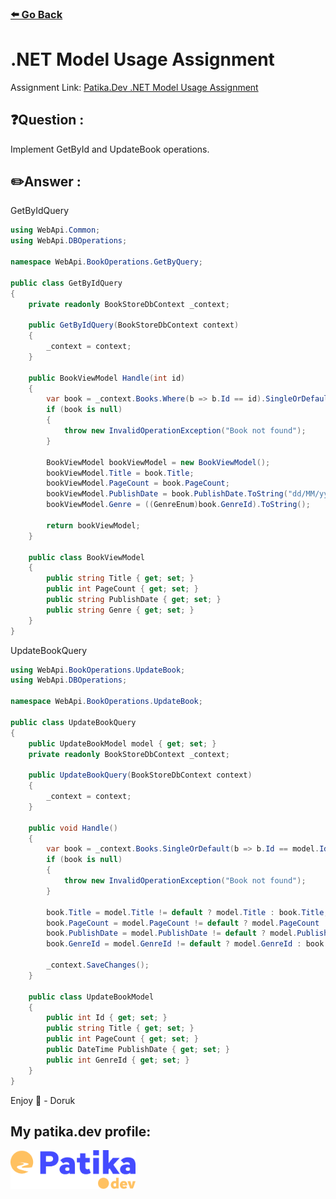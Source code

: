 ### [⬅️ Go Back](../../../README.md)

# .NET Model Usage Assignment

Assignment Link: [Patika.Dev .NET Model Usage Assignment](https://app.patika.dev/courses/net-core/4-odev-model-kullanimi)

## ❓Question :

Implement GetById and UpdateBook operations.

## ✏️Answer :

GetByIdQuery

```c#
using WebApi.Common;
using WebApi.DBOperations;

namespace WebApi.BookOperations.GetByQuery;

public class GetByIdQuery
{
    private readonly BookStoreDbContext _context;

    public GetByIdQuery(BookStoreDbContext context)
    {
        _context = context;
    }

    public BookViewModel Handle(int id)
    {
        var book = _context.Books.Where(b => b.Id == id).SingleOrDefault();
        if (book is null)
        {
            throw new InvalidOperationException("Book not found");
        }

        BookViewModel bookViewModel = new BookViewModel();
        bookViewModel.Title = book.Title;
        bookViewModel.PageCount = book.PageCount;
        bookViewModel.PublishDate = book.PublishDate.ToString("dd/MM/yyyy");
        bookViewModel.Genre = ((GenreEnum)book.GenreId).ToString();

        return bookViewModel;
    }

    public class BookViewModel
    {
        public string Title { get; set; }
        public int PageCount { get; set; }
        public string PublishDate { get; set; }
        public string Genre { get; set; }
    }
}
```

UpdateBookQuery

```c#
using WebApi.BookOperations.UpdateBook;
using WebApi.DBOperations;

namespace WebApi.BookOperations.UpdateBook;

public class UpdateBookQuery
{
    public UpdateBookModel model { get; set; }
    private readonly BookStoreDbContext _context;

    public UpdateBookQuery(BookStoreDbContext context)
    {
        _context = context;
    }

    public void Handle()
    {
        var book = _context.Books.SingleOrDefault(b => b.Id == model.Id);
        if (book is null)
        {
            throw new InvalidOperationException("Book not found");
        }

        book.Title = model.Title != default ? model.Title : book.Title;
        book.PageCount = model.PageCount != default ? model.PageCount : book.PageCount;
        book.PublishDate = model.PublishDate != default ? model.PublishDate : book.PublishDate;
        book.GenreId = model.GenreId != default ? model.GenreId : book.GenreId;

        _context.SaveChanges();
    }

    public class UpdateBookModel
    {
        public int Id { get; set; }
        public string Title { get; set; }
        public int PageCount { get; set; }
        public DateTime PublishDate { get; set; }
        public int GenreId { get; set; }
    }
}
```

Enjoy 🚀 - Doruk

## My patika.dev profile:

<a href="https://app.patika.dev/kaolin"><img src="./../../../assets/newPatikaLogo.svg" width=200/></a>

